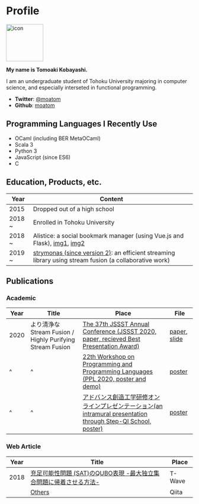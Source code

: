 # Profile

<img src="https://moatom.github.io/profile/static/icon.png" alt="icon" width="100px" />

**My name is Tomoaki Kobayashi.**

I am an undergraduate student of Tohoku University majoring in computer science, and especially interseted in functional programming.


- **Twitter**: [@moatom](https://twitter.com/moatom)
- **Github**: [moatom](https://github.com/moatom)


## Programming Languages I Recently Use
- OCaml (including BER MetaOCaml)
- Scala 3
- Python 3
- JavaScript (since ES6)
- C
  

##  Education, Products, etc.
Year| Content
-|-
2015 | Dropped out of a high school
2018 ~ | Enrolled in Tohoku University
2018 ~ | Alistice: a social bookmark manager (using Vue.js and Flask), [img1](static/alistice/1.png), [img2](static/alistice/2.png)
2019 ~ | [strymonas (since version 2)](https://strymonas.github.io/): an efficient streaming library using stream fusion (a collaborative work)


## Publications
### Academic
Year|Title|Place|File
-|-|-|-
2020|より清浄なStream Fusion / Highly Purifying Stream Fusion |[The 37th JSSST Annual Conference (JSSST 2020, paper, recieved Best Presentation Award)](https://jssst2020.wordpress.com/) | [paper](static/jssst2020.pdf), [slide](static/jssst2020-slide.pdf)
^|^|[22th Workshop on Programming and Programming Languages (PPL 2020, poster and demo)](https://jssst-ppl.org/workshop/2020/) | [poster](static/ppl2020.pdf)
^|^|[アドバンス創造工学研修オンラインプレゼンテーション(an intramural presentation through Step-QI School, poster)](https://www.ecei.tohoku.ac.jp/stepQI/about/docs/20-3%E5%AE%9F%E7%B8%BE%E3%83%AA%E3%82%B9%E3%83%88%28%E5%AD%A6%E5%A4%96%E7%94%A8%EF%BC%89.pdf) | [poster](static/step-qi.pdf)


### Web Article
Year|Title|Place
-|-|-
2018|[充足可能性問題 (SAT)のQUBO表現 -最大独立集合問題に帰着させる方法-](https://qard.is.tohoku.ac.jp/T-Wave/?p=651)|T-Wave
||[Others](https://qiita.com/moatom)|Qiita

<br/>
<br/>